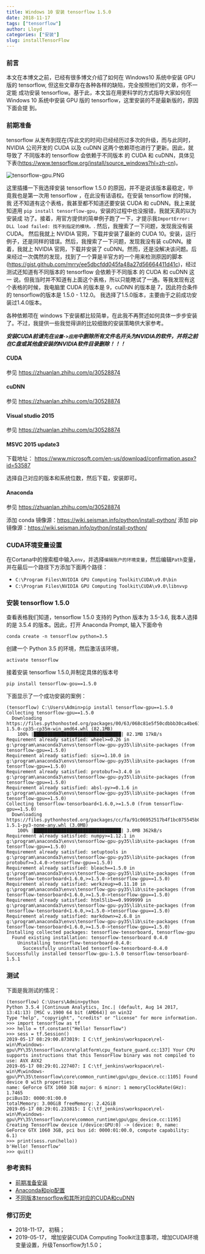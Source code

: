 ```yaml
---
title: Windows 10 安装 tensorflow 1.5.0
date: 2018-11-17
tags: ["tensorflow"]
author: Lloyd
categories: ["安装"]
slug: installTensorFlow
---
```


### 前言
本文在本博文之前，已经有很多博文介绍了如何在 Windows10 系统中安装 GPU 版的 tensorflow, 但这些文章存在各种各样的缺陷，完全按照他们的文章，你不一定能
成功安装 tensorflow。基于此，本文旨在用更科学的方式指导大家如何在 Windows 10 系统中安装 GPU 版的 tensorflow，这里安装的不是最新版的，原因下面会提
到。

### 前期准备
tensorflow 从发布到现在(写此文的时间)已经经历过多次的升级，而与此同时， NVIDIA 公司开发的 CUDA 以及 cuDNN 这两个依赖项也进行了更新。因此，就导致了
不同版本的 tensorflow 会依赖于不同版本 的 CUDA 和 cuDNN，具体见下表(https://www.tensorflow.org/install/source_windows?hl=zh-cn)。

![tensorflow-gpu.PNG](https://i.postimg.cc/3wVQSFHB/install.png)

这里插播一下我选择安装 tensorflow 1.5.0 的原因，并不是说该版本最稳定，毕竟我也是第一次用 tensorflow ，在此没有话语权。在安装 tensorflow 的时候，我
还不知道有这个表格，我甚至都不知道还要安装 CUDA 和 cuDNN。我上来就知道用 `pip install tensorflow-gpu`，安装的过程中也没报错，我就天真的以为安装成
功了。接着，用官方提供的简单例子跑了一下，才提示我`ImportError: DLL load failed: 找不到指定的模块。`. 然后，我搜索了一下问题，发现我没有装 CUDA。
然后我就上 NVIDIA 官网，下载并安装了最新的 CUDA 10。安装，运行例子，还是同样的错误。然后，我搜索了一下问题，发现我没有装 cuDNN。接着，我就上 NVIDIA
官网，下载并安装了 cuDNN。然而，还是没解决该问题。后来经过一次偶然的发现，找到了一个算是半官方的一个用来检测原因的脚本
(https://gist.github.com/mrry/ee5dbcfdd045fa48a27d56664411d41c)，经过测试还知道有不同版本的 tensorflow 会依赖于不同版本 的 CUDA 和 cuDNN 这一
说。但我当时并不知道有上面这个表格，所以只能瞎试了一通。等我发现有这个表格的时候，我电脑里 CUDA 的版本是 9，cuDNN 的版本是 7，因此符合条件的 tensorflow的版本是 1.5.0 - 1.12.0。 我选择了1.5.0版本，主要由于之前成功安装过1.4.0版本。

各种依赖项在 windows 下安装都比较简单，在此我不再赘述如何具体一步步安装了。不过，我提供一些我觉得讲的比较细致的安装策略供大家参考。

***安装CUDA前请先在`设置->应用`中删除所有文件名开头为NVIDIA的软件，并将之前在C盘或其他盘安装的NVIDIA软件目录删除！！！***

#### CUDA
参见 https://zhuanlan.zhihu.com/p/30528874

#### cuDNN
参见 https://zhuanlan.zhihu.com/p/30528874

#### Visual studio 2015
参见 https://zhuanlan.zhihu.com/p/30528874

#### MSVC 2015 update3
下载地址： https://www.microsoft.com/en-us/download/confirmation.aspx?id=53587

选择自己对应的版本和系统位数，然后下载，安装即可。

#### Anaconda
参见 https://zhuanlan.zhihu.com/p/30528874

添加 conda 镜像源：https://wiki.seisman.info/python/install-python/
添加 pip 镜像源：https://wiki.seisman.info/python/install-python/

### CUDA环境变量设置
在Cortana中的搜索框中输入`env`，并选择`编辑账户的环境变量`，然后编辑`Path`变量，并在最后一个路径下方添加下面两个路径：

- `C:\Program Files\NVIDIA GPU Computing Toolkit\CUDA\v9.0\bin`
- `C:\Program Files\NVIDIA GPU Computing Toolkit\CUDA\v9.0\libnvvp`

### 安装 tensorflow 1.5.0
查看表格我们知道，tensorflow 1.5.0 支持的 Python 版本为 3.5-3.6, 我本人选择的是 3.5.4 的版本。因此，打开 Anaconda Prompt, 输入下面命令

```
conda create -n tensorflow python=3.5
```

创建一个 Python 3.5 的环境，然后激活该环境，

```
activate tensorflow
```

接着安装 tensorflow 1.5.0,并制定具体的版本号

```
pip install tensorflow-gou==1.5.0
```

下面显示了一个成功安装的案例：

```
(tensorflow) C:\Users\Admin>pip install tensorflow-gpu==1.5.0
Collecting tensorflow-gpu==1.5.0
  Downloading https://files.pythonhosted.org/packages/00/63/068c81e5f50cdbbb30ca4be611979633c5591a7452c6c60ffbf675fac6fe/tensorflow_gpu-1.5.0-cp35-cp35m-win_amd64.whl (82.1MB)
    100% |████████████████████████████████| 82.1MB 17kB/s
Requirement already satisfied: wheel>=0.26 in g:\program\anaconda3\envs\tensorflow-gpu-py35\lib\site-packages (from tensorflow-gpu==1.5.0)
Requirement already satisfied: six>=1.10.0 in g:\program\anaconda3\envs\tensorflow-gpu-py35\lib\site-packages (from tensorflow-gpu==1.5.0)
Requirement already satisfied: protobuf>=3.4.0 in g:\program\anaconda3\envs\tensorflow-gpu-py35\lib\site-packages (from tensorflow-gpu==1.5.0)
Requirement already satisfied: absl-py>=0.1.6 in g:\program\anaconda3\envs\tensorflow-gpu-py35\lib\site-packages (from tensorflow-gpu==1.5.0)
Collecting tensorflow-tensorboard<1.6.0,>=1.5.0 (from tensorflow-gpu==1.5.0)
  Downloading https://files.pythonhosted.org/packages/cc/fa/91c06952517b4f1bc075545b062a4112e30cebe558a6b962816cb33efa27/tensorflow_tensorboard-1.5.1-py3-none-any.whl (3.0MB)
    100% |████████████████████████████████| 3.0MB 362kB/s
Requirement already satisfied: numpy>=1.12.1 in g:\program\anaconda3\envs\tensorflow-gpu-py35\lib\site-packages (from tensorflow-gpu==1.5.0)
Requirement already satisfied: setuptools in g:\program\anaconda3\envs\tensorflow-gpu-py35\lib\site-packages (from protobuf>=3.4.0->tensorflow-gpu==1.5.0)
Requirement already satisfied: bleach==1.5.0 in g:\program\anaconda3\envs\tensorflow-gpu-py35\lib\site-packages (from tensorflow-tensorboard<1.6.0,>=1.5.0->tensorflow-gpu==1.5.0)
Requirement already satisfied: werkzeug>=0.11.10 in g:\program\anaconda3\envs\tensorflow-gpu-py35\lib\site-packages (from tensorflow-tensorboard<1.6.0,>=1.5.0->tensorflow-gpu==1.5.0)
Requirement already satisfied: html5lib==0.9999999 in g:\program\anaconda3\envs\tensorflow-gpu-py35\lib\site-packages (from tensorflow-tensorboard<1.6.0,>=1.5.0->tensorflow-gpu==1.5.0)
Requirement already satisfied: markdown>=2.6.8 in g:\program\anaconda3\envs\tensorflow-gpu-py35\lib\site-packages (from tensorflow-tensorboard<1.6.0,>=1.5.0->tensorflow-gpu==1.5.0)
Installing collected packages: tensorflow-tensorboard, tensorflow-gpu
  Found existing installation: tensorflow-tensorboard 0.4.0
    Uninstalling tensorflow-tensorboard-0.4.0:
      Successfully uninstalled tensorflow-tensorboard-0.4.0
Successfully installed tensorflow-gpu-1.5.0 tensorflow-tensorboard-1.5.1
```

### 测试
下面是我测试的情况：

```
(tensorflow) C:\Users\Admin>python
Python 3.5.4 |Continuum Analytics, Inc.| (default, Aug 14 2017, 13:41:13) [MSC v.1900 64 bit (AMD64)] on win32
Type "help", "copyright", "credits" or "license" for more information.
>>> import tensorflow as tf
>>> hello = tf.constant("Hello! Tensorflow")
>>> sess = tf.Session()
2019-05-17 08:29:00.873019: I C:\tf_jenkins\workspace\rel-win\M\windows-gpu\PY\35\tensorflow\core\platform\cpu_feature_guard.cc:137] Your CPU supports instructions that this TensorFlow binary was not compiled to use: AVX AVX2
2019-05-17 08:29:01.227407: I C:\tf_jenkins\workspace\rel-win\M\windows-gpu\PY\35\tensorflow\core\common_runtime\gpu\gpu_device.cc:1105] Found device 0 with properties:
name: GeForce GTX 1060 3GB major: 6 minor: 1 memoryClockRate(GHz): 1.7465
pciBusID: 0000:01:00.0
totalMemory: 3.00GiB freeMemory: 2.42GiB
2019-05-17 08:29:01.233815: I C:\tf_jenkins\workspace\rel-win\M\windows-gpu\PY\35\tensorflow\core\common_runtime\gpu\gpu_device.cc:1195] Creating TensorFlow device (/device:GPU:0) -> (device: 0, name: GeForce GTX 1060 3GB, pci bus id: 0000:01:00.0, compute capability: 6.1)
>>> print(sess.run(hello))
b'Hello! Tensorflow'
>>> quit()
```


### 参考资料
- [前期准备安装](https://zhuanlan.zhihu.com/p/30528874)
- [Anaconda和pip配置](https://wiki.seisman.info/python/install-python/)
- [不同版本tensorflow和其所对应的CUDA和cuDNN](https://www.tensorflow.org/install/source_windows?hl=zh-cn)

### 修订历史
 - 2018-11-17， 初稿；
 - 2019-05-17， 增加安装CUDA Computing Toolkit注意事项，增加CUDA环境变量设置，升级Tensorflow为1.5.0；

